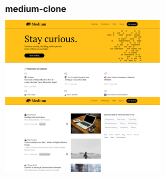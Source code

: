 # medium-clone
![medium-ss1](https://github.com/yakupmancar/medium-clone/blob/main/images/medium-ss1.png)
![medium-ss2](https://github.com/yakupmancar/medium-clone/blob/main/images/medium-ss2.png)
